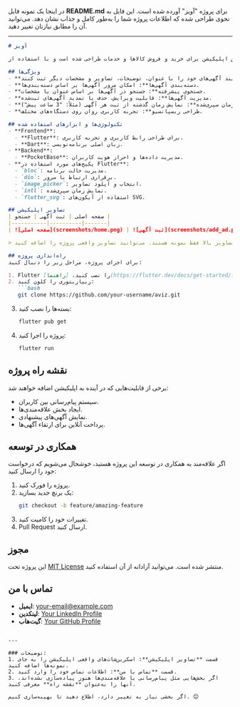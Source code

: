 در اینجا یک نمونه فایل **README.md** برای پروژه "آویز" آورده شده است. این فایل به نحوی طراحی شده که اطلاعات پروژه شما را به‌طور کامل و جذاب نشان دهد. می‌توانید آن را مطابق نیازتان تغییر دهید.

---

```markdown
# آویز

یک اپلیکیشن آگهی‌محور الهام‌گرفته‌شده از دیوار که به کاربران امکان می‌دهد آگهی‌های خود را ثبت، مدیریت و جستجو کنند. این اپلیکیشن برای خرید و فروش کالاها و خدمات طراحی شده است و با استفاده از **Flutter** و **PocketBase** به عنوان بک‌اند توسعه داده شده است.

## ویژگی‌ها
- **ثبت آگهی جدید**: کاربران می‌توانند آگهی‌های خود را با عنوان، توضیحات، تصاویر و مشخصات دیگر ثبت کنند.
- **دسته‌بندی آگهی‌ها**: امکان مرور آگهی‌ها بر اساس دسته‌بندی‌ها.
- **جستجوی پیشرفته**: جستجو در آگهی‌ها بر اساس عنوان یا مشخصات.
- **مدیریت آگهی‌ها**: قابلیت ویرایش، حذف یا تمدید آگهی‌های ثبت‌شده.
- **نمایش زمان سپری‌شده**: نمایش زمان گذشته از ثبت هر آگهی (مثلاً: "3 ساعت پیش").
- **طراحی ریسپانسیو**: تجربه کاربری روان روی دستگاه‌های مختلف.

## تکنولوژی‌ها و ابزارهای استفاده شده
- **Frontend**: 
  - **Flutter**: برای طراحی رابط کاربری و تجربه کاربری.
  - **Dart**: زبان اصلی برنامه‌نویسی.
- **Backend**: 
  - **PocketBase**: مدیریت داده‌ها و احراز هویت کاربران.
- **پکیج‌های مورد استفاده در Flutter**:
  - `bloc`: مدیریت حالت برنامه.
  - `dio`: برقراری ارتباط با سرور.
  - `image_picker`: انتخاب و آپلود تصاویر.
  - `intl`: نمایش زمان سپری‌شده.
  - `flutter_svg`: استفاده از آیکون‌های SVG.

## تصاویر اپلیکیشن
| صفحه اصلی | ثبت آگهی | جستجو |
|-----------|----------|-------|
| ![صفحه اصلی](screenshots/home.png) | ![ثبت آگهی](screenshots/add_ad.png) | ![جستجو](screenshots/search.png) |

> تصاویر بالا فقط نمونه هستند. می‌توانید تصاویر واقعی پروژه را اضافه کنید.

## راه‌اندازی پروژه
برای اجرای پروژه، مراحل زیر را دنبال کنید:

1. Flutter را نصب کنید. [راهنما](https://flutter.dev/docs/get-started/install)
2. ریپازیتوری را کلون کنید:
   ```bash
   git clone https://github.com/your-username/aviz.git
   ```
3. بسته‌ها را نصب کنید:
   ```bash
   flutter pub get
   ```
4. پروژه را اجرا کنید:
   ```bash
   flutter run
   ```

## نقشه راه پروژه
برخی از قابلیت‌هایی که در آینده به اپلیکیشن اضافه خواهند شد:
- سیستم پیام‌رسانی بین کاربران.
- ایجاد بخش علاقه‌مندی‌ها.
- نمایش آگهی‌های پیشنهادی.
- پرداخت آنلاین برای ارتقاء آگهی‌ها.

## همکاری در توسعه
اگر علاقه‌مند به همکاری در توسعه این پروژه هستید، خوشحال می‌شویم که درخواست خود را ارسال کنید:
1. پروژه را فورک کنید.
2. یک برنچ جدید بسازید:
   ```bash
   git checkout -b feature/amazing-feature
   ```
3. تغییرات خود را کامیت کنید.
4. Pull Request ارسال کنید.

## مجوز
این پروژه تحت [MIT License](LICENSE) منتشر شده است. می‌توانید آزادانه از آن استفاده کنید.

## تماس با من
- **ایمیل**: your-email@example.com
- **لینکدین**: [Your LinkedIn Profile](https://linkedin.com/in/your-profile)
- **گیت‌هاب**: [Your GitHub Profile](https://github.com/your-username)
```

---

### توضیحات:
1. قسمت **تصاویر اپلیکیشن**: اسکرین‌شات‌های واقعی اپلیکیشن را به جای نمونه‌ها اضافه کنید.
2. قسمت **تماس با من**: اطلاعات تماس خود را وارد کنید.
3. اگر بخش‌هایی مثل پیام‌رسانی یا علاقه‌مندی‌ها هنوز پیاده‌سازی نشده‌اند، آنها را به‌عنوان **نقشه راه** معرفی کنید.

اگر بخشی نیاز به تغییر دارد، اطلاع دهید تا بهینه‌سازی کنیم. 😊
